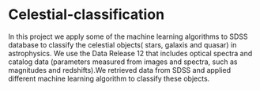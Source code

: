 # Celestial-classification
In this project we apply some of the machine learning algorithms to SDSS database to classify the celestial objects( stars, galaxis and quasar) in astrophysics. We use the Data Release 12 that includes optical spectra and catalog data (parameters measured from images and spectra, such as magnitudes and redshifts).We retrieved data from SDSS and applied different machine learning algorithm to classify these objects.

